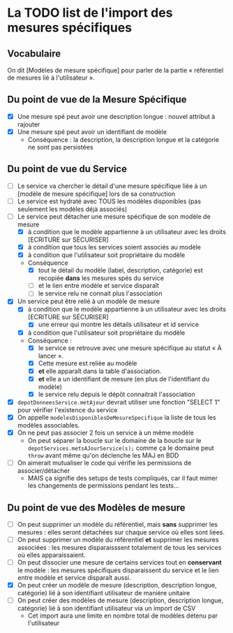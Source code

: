 # La TODO list de l'import des mesures spécifiques

## Vocabulaire

On dit [Modèles de mesure spécifique] pour parler de la partie « référentiel de mesures lié à l'utilisateur ».

## Du point de vue de la Mesure Spécifique

- [x] Une mesure spé peut avoir une description longue : nouvel attribut à rajouter
- [x] Une mesure spé peut avoir un identifiant de modèle
  - Conséquence : la description, la description longue et la catégorie ne sont pas persistées

## Du point de vue du Service

- [ ] Le service va chercher le détail d'une mesure spécifique liée à un [modèle de mesure spécifique] lors de sa construction
- [ ] Le service est hydraté avec TOUS les modèles disponibles (pas seulement les modèles déjà associés)
- [ ] Le service peut détacher une mesure spécifique de son modèle de mesure
  - [x] à condition que le modèle appartienne à un utilisateur avec les droits [ECRITURE sur SÉCURISER]
  - [x] à condition que tous les services soient associés au modèle
  - [x] à condition que l'utilisateur soit propriétaire du modèle
  - Conséquence
    - [x] tout le détail du modèle (label, description, catégorie) est recopiée **dans** les mesures spés du service
    - [ ] et le lien entre modèle et service disparaît
    - [ ] le service relu ne connait plus l'association
- [x] Un service peut être relié à un modèle de mesure
  - [x] à condition que le modèle appartienne à un utilisateur avec les droits [ECRITURE sur SÉCURISER]
    - [x] une erreur qui montre les détails utilisateur et id service
  - [x] à condition que l'utilisateur soit propriétaire du modèle
  - Conséquence :
    - [x] le service se retrouve avec une mesure spécifique au statut « À lancer ».
    - [x] Cette mesure est reliée au modèle
    - [x] **et** elle apparaît dans la table d'association.
    - [x] **et** elle a un identifiant de mesure (en plus de l'identifiant du modèle)
    - [x] le service relu depuis le dépôt connaitrait l'association
- [x] `depotDonneesService.metAjour` devrait utiliser une fonction "SELECT 1" pour vérifier l'existence du service
- [x] On appelle `modelesDisponiblesDeMesureSpecifique` la liste de tous les modèles associables.
- [x] On ne peut pas associer 2 fois un service à un même modèle
  - On peut séparer la boucle sur le domaine de la boucle sur le `depotServices.metsAJourService(s);` comme ça le domaine peut `throw` avant même qu'on déclenche les MAJ en BDD
- [ ] On aimerait mutualiser le code qui vérifie les permissions de associer/détacher
  - MAIS ça signifie des setups de tests compliqués, car il faut mimer les changements de permissions pendant les tests…

## Du point de vue des Modèles de mesure

- [ ] On peut supprimer un modèle du référentiel, mais **sans** supprimer les mesures : elles seront détachées sur chaque service où elles
      sont liées.
- [ ] On peut supprimer un modèle du référentiel **et** supprimer les mesures associées : les mesures disparaisssent totalement
      de tous les services où elles apparaissaient.
- [ ] On peut dissocier une mesure de certains services tout en **conservant** le modèle : les mesures spécifiques disparaissent du service
      et le lien entre modèle et service disparaît aussi.
- [x] On peut créer un modèle de mesure (description, description longue, catégorie) lié à son identifiant utilisateur de manière unitaire
- [ ] On peut créer des modèles de mesure (description, description longue, catégorie) lié à son identifiant utilisateur via un import de CSV
  - Cet import aura une limite en nombre total de modèles détenu par l'utilisateur
